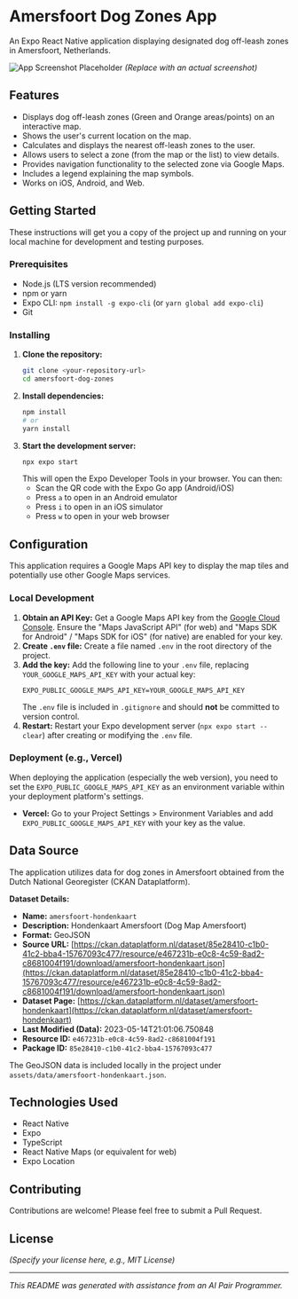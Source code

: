 # Amersfoort Dog Zones App

An Expo React Native application displaying designated dog off-leash zones in Amersfoort, Netherlands.

![App Screenshot Placeholder](https://via.placeholder.com/400x300.png?text=App+Screenshot) 
*(Replace with an actual screenshot)*

## Features

*   Displays dog off-leash zones (Green and Orange areas/points) on an interactive map.
*   Shows the user's current location on the map.
*   Calculates and displays the nearest off-leash zones to the user.
*   Allows users to select a zone (from the map or the list) to view details.
*   Provides navigation functionality to the selected zone via Google Maps.
*   Includes a legend explaining the map symbols.
*   Works on iOS, Android, and Web.

## Getting Started

These instructions will get you a copy of the project up and running on your local machine for development and testing purposes.

### Prerequisites

*   Node.js (LTS version recommended)
*   npm or yarn
*   Expo CLI: `npm install -g expo-cli` (or `yarn global add expo-cli`)
*   Git

### Installing

1.  **Clone the repository:**
    ```bash
    git clone <your-repository-url>
    cd amersfoort-dog-zones 
    ```
2.  **Install dependencies:**
    ```bash
    npm install 
    # or
    yarn install
    ```
3.  **Start the development server:**
    ```bash
    npx expo start
    ```
    This will open the Expo Developer Tools in your browser. You can then:
    *   Scan the QR code with the Expo Go app (Android/iOS)
    *   Press `a` to open in an Android emulator
    *   Press `i` to open in an iOS simulator
    *   Press `w` to open in your web browser

## Configuration

This application requires a Google Maps API key to display the map tiles and potentially use other Google Maps services.

### Local Development

1.  **Obtain an API Key:** Get a Google Maps API key from the [Google Cloud Console](https://console.cloud.google.com/google/maps-apis/overview). Ensure the "Maps JavaScript API" (for web) and "Maps SDK for Android" / "Maps SDK for iOS" (for native) are enabled for your key.
2.  **Create `.env` file:** Create a file named `.env` in the root directory of the project.
3.  **Add the key:** Add the following line to your `.env` file, replacing `YOUR_GOOGLE_MAPS_API_KEY` with your actual key:
    ```
    EXPO_PUBLIC_GOOGLE_MAPS_API_KEY=YOUR_GOOGLE_MAPS_API_KEY
    ```
    The `.env` file is included in `.gitignore` and should **not** be committed to version control.
4.  **Restart:** Restart your Expo development server (`npx expo start --clear`) after creating or modifying the `.env` file.

### Deployment (e.g., Vercel)

When deploying the application (especially the web version), you need to set the `EXPO_PUBLIC_GOOGLE_MAPS_API_KEY` as an environment variable within your deployment platform's settings.

*   **Vercel:** Go to your Project Settings > Environment Variables and add `EXPO_PUBLIC_GOOGLE_MAPS_API_KEY` with your key as the value.

## Data Source

The application utilizes data for dog zones in Amersfoort obtained from the Dutch National Georegister (CKAN Dataplatform).

**Dataset Details:**

*   **Name:** `amersfoort-hondenkaart`
*   **Description:** Hondenkaart Amersfoort (Dog Map Amersfoort)
*   **Format:** GeoJSON
*   **Source URL:** [https://ckan.dataplatform.nl/dataset/85e28410-c1b0-41c2-bba4-15767093c477/resource/e467231b-e0c8-4c59-8ad2-c8681004f191/download/amersfoort-hondenkaart.json](https://ckan.dataplatform.nl/dataset/85e28410-c1b0-41c2-bba4-15767093c477/resource/e467231b-e0c8-4c59-8ad2-c8681004f191/download/amersfoort-hondenkaart.json)
*   **Dataset Page:** [https://ckan.dataplatform.nl/dataset/amersfoort-hondenkaart](https://ckan.dataplatform.nl/dataset/amersfoort-hondenkaart)
*   **Last Modified (Data):** 2023-05-14T21:01:06.750848
*   **Resource ID:** `e467231b-e0c8-4c59-8ad2-c8681004f191`
*   **Package ID:** `85e28410-c1b0-41c2-bba4-15767093c477`

The GeoJSON data is included locally in the project under `assets/data/amersfoort-hondenkaart.json`.

## Technologies Used

*   React Native
*   Expo
*   TypeScript
*   React Native Maps (or equivalent for web)
*   Expo Location

## Contributing

Contributions are welcome! Please feel free to submit a Pull Request.

## License

*(Specify your license here, e.g., MIT License)*

---

*This README was generated with assistance from an AI Pair Programmer.*
